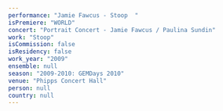```yaml
---
performance: "Jamie Fawcus - Stoop  "
isPremiere: "WORLD"
concert: "Portrait Concert - Jamie Fawcus / Paulina Sundin"
work: "Stoop"
isCommission: false
isResidency: false
work_year: "2009"
ensemble: null
season: "2009-2010: GEMDays 2010"
venue: "Phipps Concert Hall"
person: null
country: null
---
```


